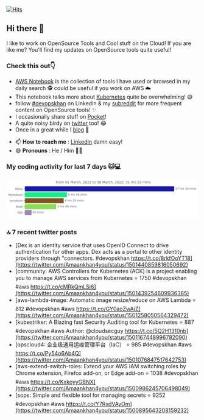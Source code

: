 [![Hits](https://hits.seeyoufarm.com/api/count/incr/badge.svg?url=https%3A%2F%2Fgithub.com%2Fakhan4u%2Fhit-counter&count_bg=%2379C83D&title_bg=%23555555&icon=&icon_color=%23E7E7E7&title=visits&edge_flat=false)](https://hits.seeyoufarm.com)

## Hi there 👋

I like to work on OpenSource Tools and Cool stuff on the Cloud! If you are like me? You'll find my updates on OpenSource tools quite useful!

### Check this out👇

* [AWS Notebook](https://histre.com/public/notebooks/dnllyanu/aws/) is the collection of tools I have used or browsed in my daily search 🕵️ could be useful if you work on AWS ☁️
* This notebook talks more about [Kubernetes](https://histre.com/public/notebooks/6uxdvo3y/kubernetes/) quite be overwhelming! 😅
* follow [#devopskhan](https://www.linkedin.com/feed/hashtag/devopskhan/) on LinkedIn & my [subreddit](https://www.reddit.com/r/devopskhan/) for more frequent content on OpenSource tools! ✨
* I occasionally share stuff on [Pocket](https://getpocket.com/@ej6g8d1dp2829A16a9Tf5d4T6bAMp3d8791rejDe86yem3bm4e14ex4fT4dluk29)!
* A quite noisy birdy on [twitter](https://twitter.com/Amaankhan4you) too! 😂
* Once in a great while I [blog](https://linuxparrot.com/) 😬


- 📫 **How to reach me** : [LinkedIn](https://www.linkedin.com/in/amaan-khan-linux-ninja) damn easy!
- 😄 **Pronouns** : He / Him 🤷‍♂️

### My coding activity for last 7 days 🐱💻

<img src="https://github.com/akhan4u/akhan4u/blob/main/images/stat.svg" alt="Amaan's Wakatime Activity!"/>

### 🔝 7 recent twitter posts
<!-- DEVDOJO:START -->
- [Dex is an identity service that uses OpenID Connect to drive authentication for other apps. Dex acts as a portal to other identity providers through &quot;connectors. #devopskhan https://t.co/8rkfOoYT18](https://twitter.com/Amaankhan4you/status/1501440859816050692)
- [community: AWS Controllers for Kubernetes &lpar;ACK&rpar; is a project enabling you to manage AWS services from Kubernetes
⭐️ 1750
#devopskhan #aws
https://t.co/cMRkQmLSi6](https://twitter.com/Amaankhan4you/status/1501439254609936385)
- [aws-lambda-image: Automatic image resize/reduce on AWS Lambda
⭐️ 812
#devopskhan #aws
https://t.co/GY0aoZwAiZ](https://twitter.com/Amaankhan4you/status/1501258050564329472)
- [kubestriker: A Blazing fast Security Auditing tool for Kubernetes
⭐️ 887
#devopskhan #aws
Author: @cloudsecguy
https://t.co/5Q2H1310nb](https://twitter.com/Amaankhan4you/status/1501167448996782090)
- [opscloud4: 企业级通用运维管理平台（IaC）
⭐️ 985
#devopskhan #aws
https://t.co/Py54o6Ab4Q](https://twitter.com/Amaankhan4you/status/1501076847517642753)
- [aws-extend-switch-roles: Extend your AWS IAM switching roles by Chrome extension, Firefox add-on, or Edge add-on
⭐️ 1038
#devopskhan #aws
https://t.co/KxkoyyGBNX](https://twitter.com/Amaankhan4you/status/1500986245706498049)
- [sops: Simple and flexible tool for managing secrets
⭐️ 9252
#devopskhan #aws
https://t.co/Y7RxdVAyOm](https://twitter.com/Amaankhan4you/status/1500895643208159232)
<!-- DEVDOJO:END -->

<!-- ![Amaan's GitHub stats](https://github-readme-stats.vercel.app/api?username=akhan4u&count_private=true&show_icons=true&hide=contribs) -->
